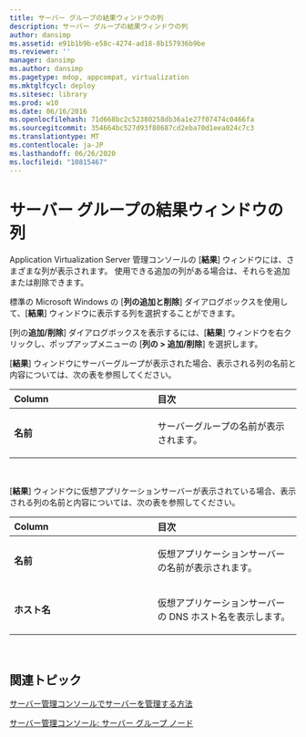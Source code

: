 ```yaml
---
title: サーバー グループの結果ウィンドウの列
description: サーバー グループの結果ウィンドウの列
author: dansimp
ms.assetid: e91b1b9b-e58c-4274-ad18-8b157936b9be
ms.reviewer: ''
manager: dansimp
ms.author: dansimp
ms.pagetype: mdop, appcompat, virtualization
ms.mktglfcycl: deploy
ms.sitesec: library
ms.prod: w10
ms.date: 06/16/2016
ms.openlocfilehash: 71d668bc2c52380258db36a1e27f07474c0466fa
ms.sourcegitcommit: 354664bc527d93f80687cd2eba70d1eea024c7c3
ms.translationtype: MT
ms.contentlocale: ja-JP
ms.lasthandoff: 06/26/2020
ms.locfileid: "10815467"
---
```

# サーバー グループの結果ウィンドウの列


Application Virtualization Server 管理コンソールの [**結果**] ウィンドウには、さまざまな列が表示されます。 使用できる追加の列がある場合は、それらを追加または削除できます。

標準の Microsoft Windows の [**列の追加と削除**] ダイアログボックスを使用して、[**結果**] ウィンドウに表示する列を選択することができます。

[列の**追加/削除**] ダイアログボックスを表示するには、[**結果**] ウィンドウを右クリックし、ポップアップメニューの [**列の &gt; 追加/削除**] を選択します。

[**結果**] ウィンドウにサーバーグループが表示された場合、表示される列の名前と内容については、次の表を参照してください。

<table>
<colgroup>
<col width="50%" />
<col width="50%" />
</colgroup>
<thead>
<tr class="header">
<th align="left">Column</th>
<th align="left">目次</th>
</tr>
</thead>
<tbody>
<tr class="odd">
<td align="left"><p><strong>名前</strong></p></td>
<td align="left"><p>サーバーグループの名前が表示されます。</p></td>
</tr>
</tbody>
</table>

 

[**結果**] ウィンドウに仮想アプリケーションサーバーが表示されている場合、表示される列の名前と内容については、次の表を参照してください。

<table>
<colgroup>
<col width="50%" />
<col width="50%" />
</colgroup>
<thead>
<tr class="header">
<th align="left">Column</th>
<th align="left">目次</th>
</tr>
</thead>
<tbody>
<tr class="odd">
<td align="left"><p><strong>名前</strong></p></td>
<td align="left"><p>仮想アプリケーションサーバーの名前が表示されます。</p></td>
</tr>
<tr class="even">
<td align="left"><p><strong>ホスト名</strong></p></td>
<td align="left"><p>仮想アプリケーションサーバーの DNS ホスト名を表示します。</p></td>
</tr>
</tbody>
</table>

 

## 関連トピック


[サーバー管理コンソールでサーバーを管理する方法](how-to-manage-servers-in-the-server-management-console.md)

[サーバー管理コンソール: サーバー グループ ノード](server-management-console-server-groups-node.md)

 

 





